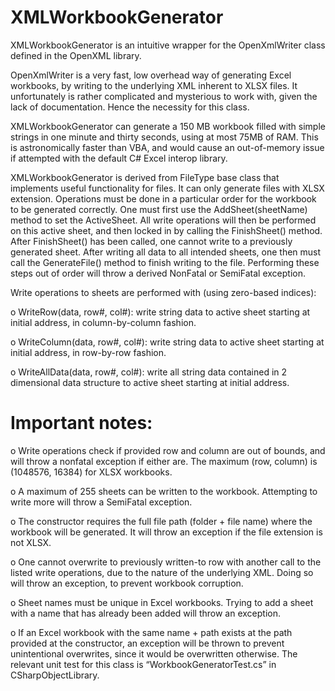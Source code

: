 # XMLWorkbookGenerator

XMLWorkbookGenerator is an intuitive wrapper for the OpenXmlWriter class defined in the OpenXML library. 

OpenXmlWriter is a very fast, low overhead way of generating Excel workbooks, by writing to the underlying XML inherent to XLSX files. It unfortunately is rather complicated and mysterious to work with, given the lack of documentation. Hence the necessity for this class.

XMLWorkbookGenerator can generate a 150 MB workbook filled with simple strings in one minute and thirty seconds, using at most 75MB of RAM. This is astronomically faster than VBA, and would cause an out-of-memory issue if attempted with the default C# Excel interop library. 

XMLWorkbookGenerator is derived from FileType base class that implements useful functionality for files. It can only generate files with XLSX extension. Operations must be done in a particular order for the workbook to be generated correctly. One must first use the AddSheet(sheetName) method to set the ActiveSheet. All write operations will then be performed on this active sheet, and then locked in by calling the FinishSheet() method. After FinishSheet() has been called, one cannot write to a previously generated sheet. After writing all data to all intended sheets, one then must call the GenerateFile() method to finish writing to the file. Performing these steps out of order will throw a derived NonFatal or SemiFatal exception.    

Write operations to sheets are performed with (using zero-based indices): 

o	WriteRow(data, row#, col#): write string data to active sheet starting at initial address, in column-by-column fashion. 

o	WriteColumn(data, row#, col#): write string data to active sheet starting at initial address, in row-by-row fashion. 

o	WriteAllData(data, row#, col#): write all string data contained in 2 dimensional data structure to active sheet starting at initial address. 

# Important notes: 

o	Write operations check if provided row and column are out of bounds, and will throw a nonfatal exception if either are. The maximum (row, column) is (1048576, 16384) for XLSX workbooks. 

o	A maximum of 255 sheets can be written to the workbook. Attempting to write more will throw a SemiFatal exception. 

o	The constructor requires the full file path (folder + file name) where the workbook will be generated. It will throw an exception if the file extension is not XLSX. 

o	One cannot overwrite to previously written-to row with another call to the listed write operations, due to the nature of the underlying XML. Doing so will throw an exception, to prevent workbook corruption. 

o	Sheet names must be unique in Excel workbooks. Trying to add a sheet with a name that has already been added will throw an exception. 

o	If an Excel workbook with the same name + path exists at the path provided at the constructor, an exception will be thrown to prevent unintentional overwrites, since it would be overwritten otherwise. The relevant unit test for this class is “WorkbookGeneratorTest.cs” in CSharpObjectLibrary.
